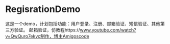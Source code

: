 # RegisrationDemo
这是一个demo，计划包括功能：用户登录、注册、邮箱验证、短信验证、其他第三方验证。
邮箱验证，仿教程https://www.youtube.com/watch?v=QwQuro7ekvc制作，博主Amigoscode
